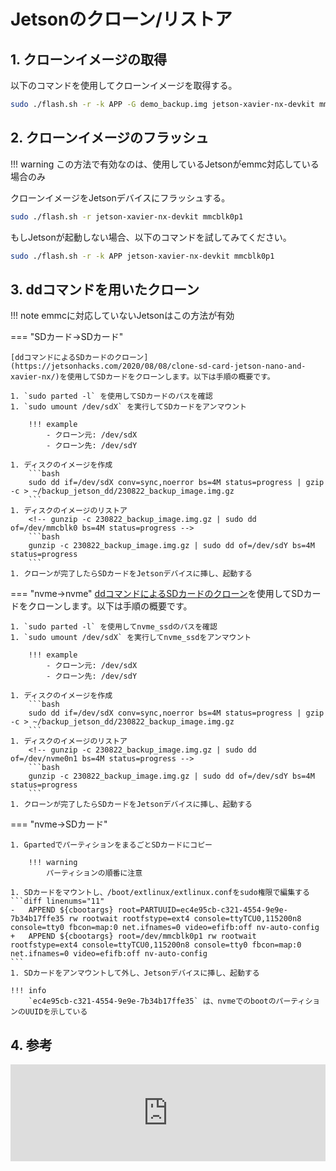 # Jetsonのクローン/リストア

## 1. クローンイメージの取得

以下のコマンドを使用してクローンイメージを取得する。

```bash
sudo ./flash.sh -r -k APP -G demo_backup.img jetson-xavier-nx-devkit mmcblk0p1
```

## 2. クローンイメージのフラッシュ
!!! warning
    この方法で有効なのは、使用しているJetsonがemmc対応している場合のみ

クローンイメージをJetsonデバイスにフラッシュする。

```bash
sudo ./flash.sh -r jetson-xavier-nx-devkit mmcblk0p1
```

もしJetsonが起動しない場合、以下のコマンドを試してみてください。

```bash
sudo ./flash.sh -r -k APP jetson-xavier-nx-devkit mmcblk0p1
```


## 3. ddコマンドを用いたクローン
!!! note
    emmcに対応していないJetsonはこの方法が有効

=== "SDカード→SDカード"

    [ddコマンドによるSDカードのクローン](https://jetsonhacks.com/2020/08/08/clone-sd-card-jetson-nano-and-xavier-nx/)を使用してSDカードをクローンします。以下は手順の概要です。

    1. `sudo parted -l` を使用してSDカードのパスを確認
    1. `sudo umount /dev/sdX` を実行してSDカードをアンマウント

        !!! example
            - クローン元: /dev/sdX
            - クローン先: /dev/sdY

    1. ディスクのイメージを作成
        ```bash
        sudo dd if=/dev/sdX conv=sync,noerror bs=4M status=progress | gzip -c > ~/backup_jetson_dd/230822_backup_image.img.gz
        ```
    1. ディスクのイメージのリストア
        <!-- gunzip -c 230822_backup_image.img.gz | sudo dd of=/dev/mmcblk0 bs=4M status=progress -->
        ```bash
        gunzip -c 230822_backup_image.img.gz | sudo dd of=/dev/sdY bs=4M status=progress
        ```
    1. クローンが完了したらSDカードをJetsonデバイスに挿し、起動する

=== "nvme→nvme"
    [ddコマンドによるSDカードのクローン](https://jetsonhacks.com/2020/08/08/clone-sd-card-jetson-nano-and-xavier-nx/)を使用してSDカードをクローンします。以下は手順の概要です。

    1. `sudo parted -l` を使用してnvme_ssdのパスを確認
    1. `sudo umount /dev/sdX` を実行してnvme_ssdをアンマウント

        !!! example
            - クローン元: /dev/sdX
            - クローン先: /dev/sdY

    1. ディスクのイメージを作成
        ```bash
        sudo dd if=/dev/sdX conv=sync,noerror bs=4M status=progress | gzip -c > ~/backup_jetson_dd/230822_backup_image.img.gz
        ```
    1. ディスクのイメージのリストア
        <!-- gunzip -c 230822_backup_image.img.gz | sudo dd of=/dev/nvme0n1 bs=4M status=progress -->
        ```bash
        gunzip -c 230822_backup_image.img.gz | sudo dd of=/dev/sdY bs=4M status=progress
        ```
    1. クローンが完了したらSDカードをJetsonデバイスに挿し、起動する

=== "nvme→SDカード"
    
    1. GpartedでパーティションをまるごとSDカードにコピー

        !!! warning
            パーティションの順番に注意
        
    1. SDカードをマウントし、/boot/extlinux/extlinux.confをsudo権限で編集する
    ```diff linenums="11"
    -   APPEND ${cbootargs} root=PARTUUID=ec4e95cb-c321-4554-9e9e-7b34b17ffe35 rw rootwait rootfstype=ext4 console=ttyTCU0,115200n8 console=tty0 fbcon=map:0 net.ifnames=0 video=efifb:off nv-auto-config
    +  	APPEND ${cbootargs} root=/dev/mmcblk0p1 rw rootwait rootfstype=ext4 console=ttyTCU0,115200n8 console=tty0 fbcon=map:0 net.ifnames=0 video=efifb:off nv-auto-config
    ```
    1. SDカードをアンマウントして外し、Jetsonデバイスに挿し、起動する

    !!! info
        `ec4e95cb-c321-4554-9e9e-7b34b17ffe35` は、nvmeでのbootのパーティションのUUIDを示している


## 4. 参考

<iframe class="hatenablogcard" style="width:100%;height:155px;max-width:680px;" title="%text%" src="https://hatenablog-parts.com/embed?url=https://jetsonhacks.com/2020/08/08/clone-sd-card-jetson-nano-and-xavier-nx/" width="300" height="150" frameborder="0" scrolling="no"> </iframe> 